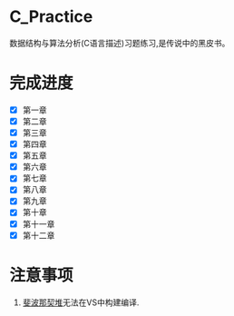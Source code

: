 # C_Practice
数据结构与算法分析(C语言描述)习题练习,是传说中的黑皮书。

# 完成进度
- [x] 第一章
- [x] 第二章
- [x] 第三章
- [x] 第四章
- [x] 第五章
- [x] 第六章
- [x] 第七章
- [x] 第八章
- [x] 第九章
- [x] 第十章
- [x] 第十一章
- [x] 第十二章

# 注意事项
1. [斐波那契堆](/include/FibonacciHeap.h)无法在VS中构建编译.